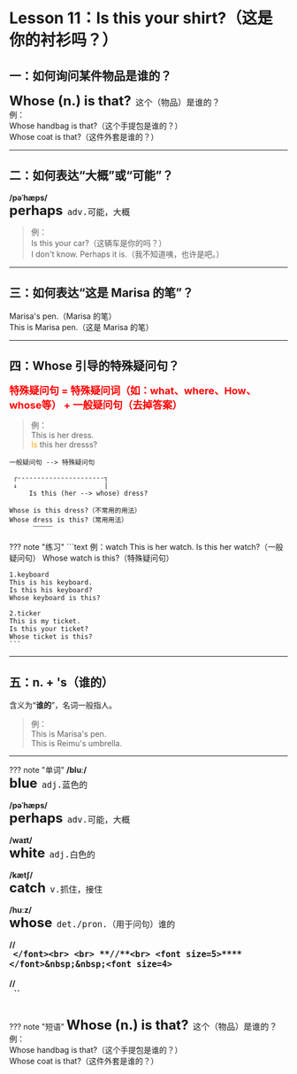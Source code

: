 # Lesson 11：Is this your shirt?（这是你的衬衫吗？）


## 一：如何询问某件物品是谁的？

<font size=5>**Whose (n.) is that?**</font>&nbsp;&nbsp;<font size=4>`这个（物品）是谁的？`</font><br>
例：<br>
Whose handbag is that?（这个手提包是谁的？）<br>
Whose coat is that?（这件外套是谁的？）<br>


---
## 二：如何表达“大概”或“可能”？

**/pəˈhæps/**<br>
<font size=5>**perhaps**</font>&nbsp;&nbsp;<font size=4>`adv.可能，大概`</font><br>

> 例：<br>
> Is this your car?（这辆车是你的吗？）<br>
> I don't know. Perhaps it is.（我不知道咦，也许是吧。）


---
## 三：如何表达“这是 Marisa 的笔”？

Marisa's pen.（Marisa 的笔）<br>
This is Marisa pen.（这是 Marisa 的笔）<br>

---
## 四：Whose 引导的特殊疑问句？

<font size=4 color=red>**特殊疑问句 = 特殊疑问词（如：what、where、How、whose等） + 一般疑问句（去掉答案）**</font>

> 例：<br>
> This is her dress.<br>
> <font color=orange>Is</font> this her dresss?<br>

```text
一般疑问句 --> 特殊疑问句

 ┌----------------------┐
 ↓                      |
     Is this (her --> whose) dress? 

Whose is this dress?（不常用的用法）
Whose dress is this?（常用用法）
      ﹋﹋﹋
```

??? note "练习"
    ```text
    例：watch
    This is her watch.
    Is this her watch?（一般疑问句）
    Whose watch is this?（特殊疑问句）

    1.keyboard
    This is his keyboard.
    Is this his keyboard?
    Whose keyboard is this?

    2.ticker
    This is my ticket.
    Is this your ticket?
    Whose ticket is this?
    ```


---
## 五：n. + 's（谁的）

含义为“**谁的**”，名词一般指人。<br>

> 例：<br>
> This is Marisa's pen.<br>
> This is Reimu's umbrella.<br>


---
??? note "单词"
    **/bluː/**<br>
    <font size=5>**blue**</font>&nbsp;&nbsp;<font size=4>`adj.蓝色的`</font><br>
    <br>
    **/pəˈhæps/**<br>
    <font size=5>**perhaps**</font>&nbsp;&nbsp;<font size=4>`adv.可能，大概`</font><br>
    <br>
    **/waɪt/**<br>
    <font size=5>**white**</font>&nbsp;&nbsp;<font size=4>`adj.白色的`</font><br>
    <br>
    **/kætʃ/**<br>
    <font size=5>**catch**</font>&nbsp;&nbsp;<font size=4>`v.抓住，接住`</font><br>
    <br>
    **/huːz/**<br>
    <font size=5>**whose**</font>&nbsp;&nbsp;<font size=4>`det./pron.（用于问句）谁的`</font><br>
    <br>
    **//**<br>
    <font size=5>****</font>&nbsp;&nbsp;<font size=4>``</font><br>
    <br>
    **//**<br>
    <font size=5>****</font>&nbsp;&nbsp;<font size=4>``</font><br>
    <br>
    **//**<br>
    <font size=5>****</font>&nbsp;&nbsp;<font size=4>``</font><br>
    <br>



??? note "短语"
    <font size=5>**Whose (n.) is that?**</font>&nbsp;&nbsp;<font size=4>`这个（物品）是谁的？`</font><br>
    例：<br>
    Whose handbag is that?（这个手提包是谁的？）<br>
    Whose coat is that?（这件外套是谁的？）<br>
    <br>

